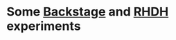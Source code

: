# Some [Backstage](https://backstage.io/) and [RHDH](https://developers.redhat.com/rhdh) experiments
